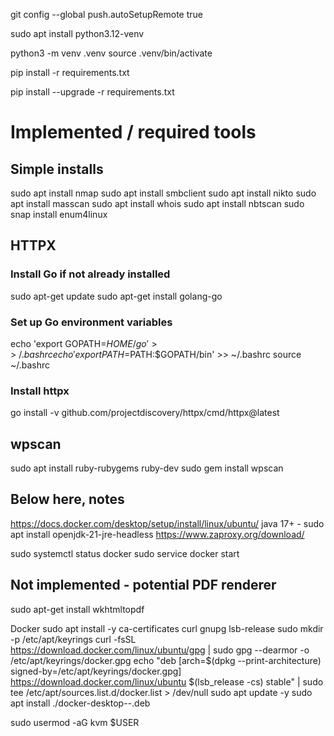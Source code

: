 git config --global push.autoSetupRemote true

sudo apt install python3.12-venv

python3 -m venv .venv
source .venv/bin/activate

pip install -r requirements.txt

pip install --upgrade -r requirements.txt


# Implemented / required tools

## Simple installs
sudo apt install nmap
sudo apt install smbclient
sudo apt install nikto
sudo apt install masscan
sudo apt install whois
sudo apt install nbtscan
sudo snap install enum4linux

## HTTPX
### Install Go if not already installed
sudo apt-get update
sudo apt-get install golang-go

### Set up Go environment variables
echo 'export GOPATH=$HOME/go' >> ~/.bashrc
echo 'export PATH=$PATH:$GOPATH/bin' >> ~/.bashrc
source ~/.bashrc

### Install httpx
go install -v github.com/projectdiscovery/httpx/cmd/httpx@latest

## wpscan
sudo apt install ruby-rubygems ruby-dev
sudo gem install wpscan

## Below here, notes
https://docs.docker.com/desktop/setup/install/linux/ubuntu/
java 17+ - sudo apt install openjdk-21-jre-headless
https://www.zaproxy.org/download/

sudo systemctl status docker
sudo service docker start

## Not implemented - potential PDF renderer
sudo apt-get install wkhtmltopdf

Docker
sudo apt install -y ca-certificates curl gnupg lsb-release
sudo mkdir -p /etc/apt/keyrings
curl -fsSL https://download.docker.com/linux/ubuntu/gpg | sudo gpg --dearmor -o /etc/apt/keyrings/docker.gpg
echo "deb [arch=$(dpkg --print-architecture) signed-by=/etc/apt/keyrings/docker.gpg] https://download.docker.com/linux/ubuntu $(lsb_release -cs) stable" | sudo tee /etc/apt/sources.list.d/docker.list > /dev/null
sudo apt update -y
sudo apt install ./docker-desktop-<version>-<arch>.deb

sudo usermod -aG kvm $USER